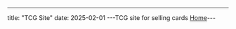---
title: "TCG Site"
date: 2025-02-01
---TCG site for selling cards [Home](https://shiny-cod-x5rv9rpvj7r7f5x4-3000.app.github.dev/Home)---
